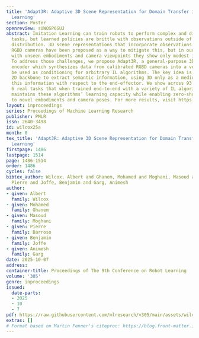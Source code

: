```yaml
---
title: 'Adapt3R: Adaptive 3D Scene Representation for Domain Transfer in Imitation
  Learning'
section: Poster
openreview: sUWOSP6SUJ
abstract: Imitation Learning can train robots to perform complex and diverse manipulation
  tasks, but learned policies are brittle with observations outside of the training
  distribution. 3D scene representations that incorporate observations from calibrated
  RGBD cameras have been proposed as a way to mitigate this, but in our evaluations
  with unseen embodiments and camera viewpoints they show only modest improvement.
  To address those challenges, we propose Adapt3R, a general-purpose 3D observation
  encoder which synthesizes data from calibrated RGBD cameras into a vector that can
  be used as conditioning for arbitrary IL algorithms. The key idea is to use a pretrained
  2D backbone to extract semantic information, using 3D only as a medium to localize
  this information with respect to the end-effector. We show across 93 simulated and
  6 real tasks that when trained end-to-end with a variety of IL algorithms, Adapt3R
  maintains these algorithms’ learning capacity while enabling zero-shot transfer
  to novel embodiments and camera poses. For more results, visit https://adapt3r-robot.github.io.
layout: inproceedings
series: Proceedings of Machine Learning Research
publisher: PMLR
issn: 2640-3498
id: wilcox25a
month: 0
tex_title: 'Adapt3R: Adaptive 3D Scene Representation for Domain Transfer in Imitation
  Learning'
firstpage: 1486
lastpage: 1514
page: 1486-1514
order: 1486
cycles: false
bibtex_author: Wilcox, Albert and Ghanem, Mohamed and Moghani, Masoud and Barroso,
  Pierre and Joffe, Benjamin and Garg, Animesh
author:
- given: Albert
  family: Wilcox
- given: Mohamed
  family: Ghanem
- given: Masoud
  family: Moghani
- given: Pierre
  family: Barroso
- given: Benjamin
  family: Joffe
- given: Animesh
  family: Garg
date: 2025-10-07
address:
container-title: Proceedings of The 9th Conference on Robot Learning
volume: '305'
genre: inproceedings
issued:
  date-parts:
  - 2025
  - 10
  - 7
pdf: https://raw.githubusercontent.com/mlresearch/v305/main/assets/wilcox25a/wilcox25a.pdf
extras: []
# Format based on Martin Fenner's citeproc: https://blog.front-matter.io/posts/citeproc-yaml-for-bibliographies/
---
```


